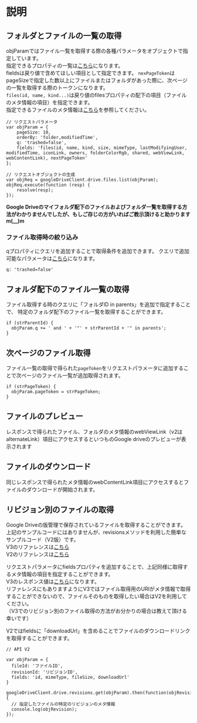 # 説明

## フォルダとファイルの一覧の取得

objParamではファイル一覧を取得する際の各種パラメータをオブジェクトで指定しています。  
指定できるプロパティの一覧は[こちら](https://developers.google.com/drive/v3/reference/files/list)になります。  
fieldsは戻り値で含めてほしい項目として指定できます。
```nexPageToken```はpageSizeで指定した数以上にファイルまたはフォルダがあった際に、次ページの一覧を取得する際のトークンになります。  
```files(id, name, kind...)```は戻り値のfilesプロパティの配下の項目（ファイルのメタ情報の項目）を指定できます。  
指定できるファイルのメタ情報は[こちら](https://developers.google.com/drive/v3/reference/files)を参照してください。

```
// リクエストパラメータ
var objParam = {
    pageSize: 10,
    orderBy: 'folder,modifiedTime',
    q: 'trashed=false',
    fields: 'files(id, name, kind, size, mimeType, lastModifyingUser, modifiedTime, iconLink, owners, folderColorRgb, shared, webViewLink, webContentLink), nextPageToken'
};

// リクエストオブジェクトの生成
var objReq = googleDriveClient.drive.files.list(objParam);
objReq.execute(function (resp) {
    resolve(resp);
});
```

**Google Driveのマイフォルダ配下のファイルおよびフォルダ一覧を取得する方法がわかりませんでしたが、もしご存じの方がいればご教示頂けると助かりますm(__)m**

### ファイル取得時の絞り込み

qプロパティにクエリを追加することで取得条件を追加できます。
クエリで追加可能なパラメータは[こちら](https://developers.google.com/drive/v3/web/search-parameters)になります。

```
q: 'trashed=false'
```

## フォルダ配下のファイル一覧の取得

ファイル取得する時のクエリに「フォルダID in parents」を追加で指定することで、
特定のフォルダ配下のファイル一覧を取得することができます。


```
if (strParentId) {
  objParam.q += ' and ' + '"' + strParentId + '" in parents';
}
```

## 次ページのファイル取得

ファイル一覧の取得で得られた```pageToken```をリクエストパラメータに追加することで次ページのファイル一覧が追加取得されます。

```
if (strPageToken) {
  objParam.pageToken = strPageToken;
}
```

## ファイルのプレビュー

レスポンスで得られたファイル、フォルダのメタ情報のwebViewLink（v2はalternateLink）項目にアクセスするといつものGoogle driveのプレビューが表示されます

## ファイルのダウンロード

同じレスポンスで得られたメタ情報のwebContentLink項目にアクセスするとファイルのダウンロードが開始されます。

## リビジョン別のファイルの取得

Google Driveの版管理で保存されているファイルを取得することができます。  
上記のサンプルコードにはありませんが、revisionsメソッドを利用した簡単なサンプルコード（V2版）です。  
V3のリファレンスは[こちら](https://developers.google.com/drive/v3/reference/revisions/get)  
V2のリファレンスは[こちら](https://developers.google.com/drive/v2/reference/revisions/get)  

リクエストパラメータにfieldsプロパティを追加することで、上記同様に取得するメタ情報の項目を指定することができます。  
V3のレスポンス値は[こちら](https://developers.google.com/drive/v3/reference/revisions#resource)になります。  
リファレンスにもありますようにV3ではファイル取得用のURIがメタ情報で取得することができないので、ファイルそのものを取得したい場合はV2を利用してください。  
（V3でのリビジョン別のファイル取得の方法がお分かりの場合は教えて頂ける幸いです）

V2ではfieldsに「downloadUrl」を含めることでファイルのダウンロードリンクを取得することができます。

```
// API V2

var objParam = {
  fileId: 'ファイルID',
  revisionId: 'リビジョンID',
  fields: 'id, mimeType, fileSize, downloadUrl'
}

googleDriveClient.drive.revisions.get(objParam).then(function(objRevision) {
  // 指定したファイルの特定のリビジョンのメタ情報
  console.log(objRevision);
});
```
